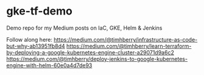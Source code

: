 # gke-tf-demo
Demo repo for my Medium posts on IaC, GKE, Helm &amp; Jenkins

Follow along here:
https://medium.com/@timhberry/infrastructure-as-code-but-why-ab13951fb8d4
https://medium.com/@timhberry/learn-terraform-by-deploying-a-google-kubernetes-engine-cluster-a29071d9a6c2
https://medium.com/@timhberry/deploy-jenkins-to-google-kubernetes-engine-with-helm-60e0a4d7de93
